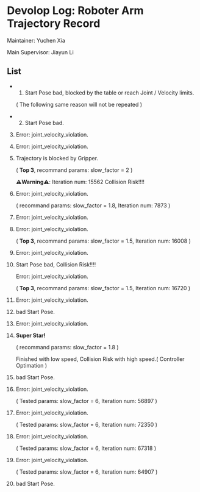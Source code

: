 # Devolop Log: Roboter Arm Trajectory Record

Maintainer: Yuchen Xia

Main Supervisor: Jiayun Li

## List 
- 1. Start Pose bad, blocked by the table or reach Joint / Velocity limits.

    ( The following same reason will not be repeated )

- 2. Start Pose bad.

3. Error: joint_velocity_violation.

4. Error: joint_velocity_violation.

5. Trajectory  is blocked by Gripper.

    ( __Top 3__, recommand params: slow_factor = 2 )

    **⚠️Warning⚠️**: Iteration num: 15562 Collision Risk!!!!

6. Error: joint_velocity_violation.

    ( recommand params: slow_factor = 1.8, Iteration num: 7873 )

7. Error: joint_velocity_violation.

8. Error: joint_velocity_violation.

    ( __Top 3__, recommand params: slow_factor = 1.5, Iteration num: 16008 )

9. Error: joint_velocity_violation.

10. Start Pose bad, Collision Risk!!!!

    Error: joint_velocity_violation.

    ( __Top 3__, recommand params: slow_factor = 1.5, Iteration num: 16720 )

11. Error: joint_velocity_violation.

12. bad Start Pose.

13. Error: joint_velocity_violation.

14. **Super Star!**

    ( recommand params: slow_factor = 1.8 )

    Finished with low speed, Collision Risk with high speed.( Controller Optimation )

15. bad Start Pose.

16. Error: joint_velocity_violation.

    ( Tested params: slow_factor = 6, Iteration num: 56897 )

17. Error: joint_velocity_violation.

    ( Tested params: slow_factor = 6, Iteration num: 72350 )

18. Error: joint_velocity_violation.

    ( Tested params: slow_factor = 6, Iteration num: 67318 )

19. Error: joint_velocity_violation.

    ( Tested params: slow_factor = 6, Iteration num: 64907 )

20. bad Start Pose.

